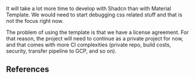 It will take a lot more time to develop with Shadcn than with Material Template.
We would need to start debugging css related stuff and that is not the focus right now.

The problem of using the template is that we have a license agreement. For that reason, the project will need to continue as a private project for now, and that comes with more CI complexities (private repo, build costs, security, transfer pipeline to GCP, and so on).

## References
